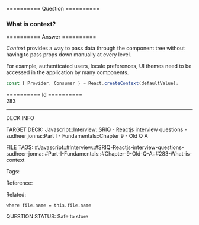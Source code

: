 ========== Question ==========  

### What is context?  

========== Answer ==========  

_Context_ provides a way to pass data through the component tree without having
to pass props down manually at every level.

For example, authenticated users, locale preferences, UI themes need to be
accessed in the application by many components.

```javascript
const { Provider, Consumer } = React.createContext(defaultValue);
```

========== Id ==========  
283

---

DECK INFO

TARGET DECK: Javascript::Interview::SRIQ - Reactjs interview questions - sudheer jonna::Part I - Fundamentals::Chapter 9 - Old Q A

FILE TAGS: #Javascript::#Interview::#SRIQ-Reactjs-interview-questions-sudheer-jonna::#Part-I-Fundamentals::#Chapter-9-Old-Q-A::#283-What-is-context

Tags:

Reference:

Related:

```dataview
where file.name = this.file.name
```
QUESTION STATUS: Safe to store
